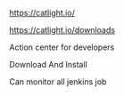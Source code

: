 https://catlight.io/

https://catlight.io/downloads

Action center for developers

Download And Install

Can monitor all jenkins job



